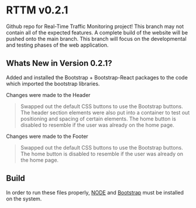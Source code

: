 # RTTM v0.2.1
Github repo for Real-Time Traffic Monitoring project! This branch may not contain all of the expected features. A complete build of the website will be pushed onto the main branch. This branch will focus on the developmental and testing phases of the web application.

## Whats New in Version 0.2.1?
Added and installed the Bootstrap + Bootstrap-React packages to the code which imported the bootstrap libraries.

Changes were made to the Header
> Swapped out the default CSS buttons to use the Bootstrap buttons. The header section elements were also put into a container to test out positioning and spacing of certain elements. The home button is disabled to resemble if the user was already on the home page.

Changes were made to the Footer
> Swapped out the default CSS buttons to use the Bootstrap buttons. The home button is disabled to resemble if the user was already on the home page.
## Build
In order to run these files properly, [NODE](https://nodejs.org/en/) and [Bootstrap](https://react-bootstrap.github.io/getting-started/introduction) must be installed on the system.
